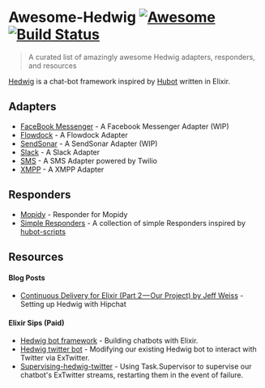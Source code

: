 # Awesome-Hedwig  [![Awesome](https://cdn.rawgit.com/sindresorhus/awesome/d7305f38d29fed78fa85652e3a63e154dd8e8829/media/badge.svg)](https://github.com/sindresorhus/awesome) [![Build Status](https://travis-ci.org/enilsen16/awesome-hedwig.svg?branch=master)](https://travis-ci.org/enilsen16/awesome-hedwig)

> A curated list of amazingly awesome Hedwig adapters, responders, and resources

[Hedwig](https://github.com/hedwig-im/hedwig) is a chat-bot framework inspired by [Hubot](https://hubot.github.com/) written in Elixir.

## Adapters
* [FaceBook Messenger](https://github.com/enilsen16/hedwig_messenger) - A Facebook Messenger Adapter (WIP)
* [Flowdock](https://github.com/supernullset/hedwig_flowdock) - A Flowdock Adapter
* [SendSonar](https://github.com/enilsen16/hedwig_sonar) - A SendSonar Adapter (WIP)
* [Slack](https://github.com/hedwig-im/hedwig_slack) - A Slack Adapter
* [SMS](https://github.com/bryanjos/hedwig_sms) - A SMS Adapter powered by Twilio
* [XMPP](https://github.com/hedwig-im/hedwig_xmpp) - A XMPP Adapter

## Responders
* [Mopidy](https://github.com/trestrantham/hedwig_mopidy) - Responder for Mopidy
* [Simple Responders](https://github.com/labzero/hedwig_simple_responders) - A collection of simple Responders inspired by [hubot-scripts](https://github.com/github/hubot-scripts)

## Resources
#### Blog Posts
* [Continuous Delivery for Elixir (Part 2 — Our Project) by Jeff Weiss](https://medium.com/@jeffweiss/continuous-delivery-for-elixir-part-2-our-project-ae6406c6a990#.9bhu75oim) - Setting up Hedwig with Hipchat

#### Elixir Sips (Paid)
* [Hedwig bot framework](https://www.dailydrip.com/topics/elixir/drips/hedwig-bot-framework) - Building chatbots with Elixir.
* [Hedwig twitter bot](https://www.dailydrip.com/topics/elixir/drips/hedwig-twitter-bot) - Modifying our existing Hedwig bot to interact with Twitter via ExTwitter.
* [Supervising-hedwig-twitter](https://www.dailydrip.com/topics/elixir/drips/supervising-hedwig-twitter) - Using Task.Supervisor to supervise our chatbot's ExTwitter streams, restarting them in the event of failure.
